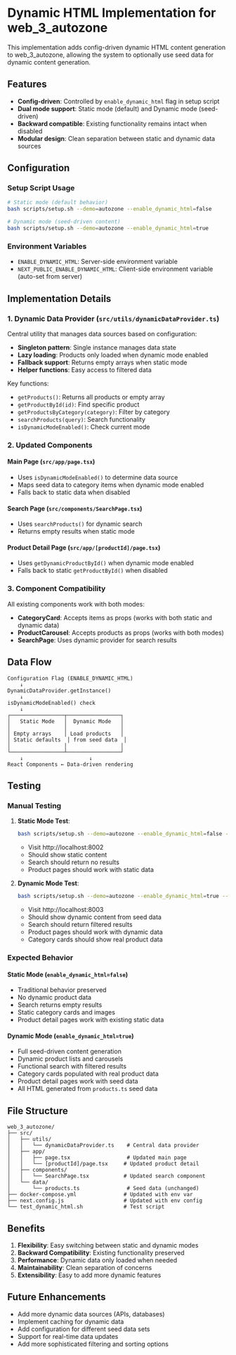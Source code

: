# Dynamic HTML Implementation for web_3_autozone

This implementation adds config-driven dynamic HTML content generation to web_3_autozone, allowing the system to optionally use seed data for dynamic content generation.

## Features

- **Config-driven**: Controlled by `enable_dynamic_html` flag in setup script
- **Dual mode support**: Static mode (default) and Dynamic mode (seed-driven)
- **Backward compatible**: Existing functionality remains intact when disabled
- **Modular design**: Clean separation between static and dynamic data sources

## Configuration

### Setup Script Usage

```bash
# Static mode (default behavior)
bash scripts/setup.sh --demo=autozone --enable_dynamic_html=false

# Dynamic mode (seed-driven content)
bash scripts/setup.sh --demo=autozone --enable_dynamic_html=true
```

### Environment Variables

- `ENABLE_DYNAMIC_HTML`: Server-side environment variable
- `NEXT_PUBLIC_ENABLE_DYNAMIC_HTML`: Client-side environment variable (auto-set from server)

## Implementation Details

### 1. Dynamic Data Provider (`src/utils/dynamicDataProvider.ts`)

Central utility that manages data sources based on configuration:

- **Singleton pattern**: Single instance manages data state
- **Lazy loading**: Products only loaded when dynamic mode enabled
- **Fallback support**: Returns empty arrays when static mode
- **Helper functions**: Easy access to filtered data

Key functions:
- `getProducts()`: Returns all products or empty array
- `getProductById(id)`: Find specific product
- `getProductsByCategory(category)`: Filter by category
- `searchProducts(query)`: Search functionality
- `isDynamicModeEnabled()`: Check current mode

### 2. Updated Components

#### Main Page (`src/app/page.tsx`)
- Uses `isDynamicModeEnabled()` to determine data source
- Maps seed data to category items when dynamic mode enabled
- Falls back to static data when disabled

#### Search Page (`src/components/SearchPage.tsx`)
- Uses `searchProducts()` for dynamic search
- Returns empty results when static mode

#### Product Detail Page (`src/app/[productId]/page.tsx`)
- Uses `getDynamicProductById()` when dynamic mode enabled
- Falls back to static `getProductById()` when disabled

### 3. Component Compatibility

All existing components work with both modes:
- **CategoryCard**: Accepts items as props (works with both static and dynamic data)
- **ProductCarousel**: Accepts products as props (works with both modes)
- **SearchPage**: Uses dynamic provider for search results

## Data Flow

```
Configuration Flag (ENABLE_DYNAMIC_HTML)
    ↓
DynamicDataProvider.getInstance()
    ↓
isDynamicModeEnabled() check
    ↓
┌─────────────────┬─────────────────┐
│   Static Mode   │  Dynamic Mode   │
│                 │                 │
│ Empty arrays    │ Load products   │
│ Static defaults  │ from seed data  │
│                 │                 │
└─────────────────┴─────────────────┘
    ↓                     ↓
React Components ← Data-driven rendering
```

## Testing

### Manual Testing

1. **Static Mode Test**:
   ```bash
   bash scripts/setup.sh --demo=autozone --enable_dynamic_html=false --web_port=8002
   ```
   - Visit http://localhost:8002
   - Should show static content
   - Search should return no results
   - Product pages should work with static data

2. **Dynamic Mode Test**:
   ```bash
   bash scripts/setup.sh --demo=autozone --enable_dynamic_html=true --web_port=8003
   ```
   - Visit http://localhost:8003
   - Should show dynamic content from seed data
   - Search should return filtered results
   - Product pages should work with dynamic data
   - Category cards should show real product data

### Expected Behavior

#### Static Mode (`enable_dynamic_html=false`)
- Traditional behavior preserved
- No dynamic product data
- Search returns empty results
- Static category cards and images
- Product detail pages work with existing static data

#### Dynamic Mode (`enable_dynamic_html=true`)
- Full seed-driven content generation
- Dynamic product lists and carousels
- Functional search with filtered results
- Category cards populated with real product data
- Product detail pages work with seed data
- All HTML generated from `products.ts` seed data

## File Structure

```
web_3_autozone/
├── src/
│   ├── utils/
│   │   └── dynamicDataProvider.ts    # Central data provider
│   ├── app/
│   │   ├── page.tsx                  # Updated main page
│   │   └── [productId]/page.tsx     # Updated product detail
│   ├── components/
│   │   └── SearchPage.tsx           # Updated search component
│   └── data/
│       └── products.ts               # Seed data (unchanged)
├── docker-compose.yml               # Updated with env var
├── next.config.js                   # Updated with env config
└── test_dynamic_html.sh             # Test script
```

## Benefits

1. **Flexibility**: Easy switching between static and dynamic modes
2. **Backward Compatibility**: Existing functionality preserved
3. **Performance**: Dynamic data only loaded when needed
4. **Maintainability**: Clean separation of concerns
5. **Extensibility**: Easy to add more dynamic features

## Future Enhancements

- Add more dynamic data sources (APIs, databases)
- Implement caching for dynamic data
- Add configuration for different seed data sets
- Support for real-time data updates
- Add more sophisticated filtering and sorting options
